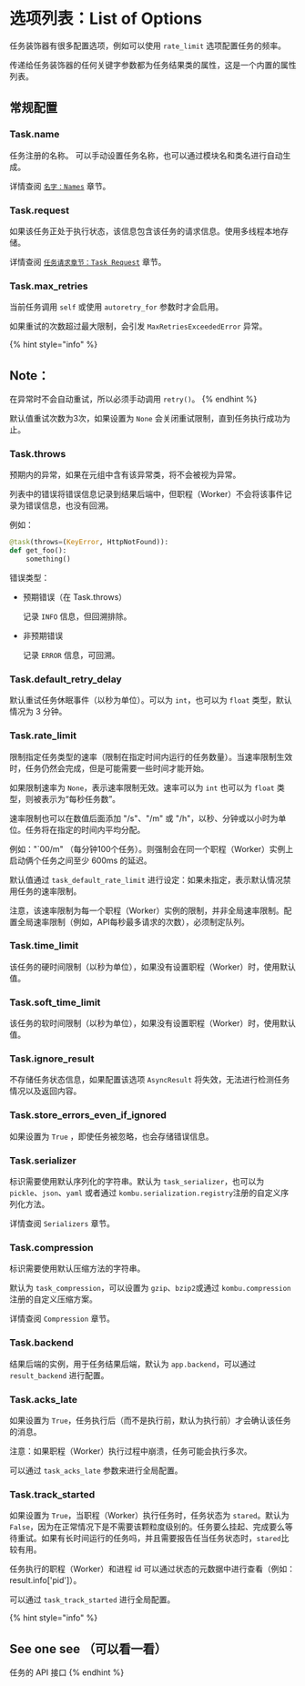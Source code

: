 # 选项列表：List of Options

任务装饰器有很多配置选项，例如可以使用 `rate_limit` 选项配置任务的频率。

传递给任务装饰器的任何关键字参数都为任务结果类的属性，这是一个内置的属性列表。

## 常规配置

### Task.name

任务注册的名称。 可以手动设置任务名称，也可以通过模块名和类名进行自动生成。

 详情查阅 [`名字：Names`](ming-zi-names.md) 章节。

### Task.request

如果该任务正处于执行状态，该信息包含该任务的请求信息。使用多线程本地存储。

详情查阅 [`任务请求章节：Task Request`](ren-wu-qing-qiu-task-request.md) 章节。

### Task.max\_retries

当前任务调用 `self` 或使用 `autoretry_for` 参数时才会启用。

如果重试的次数超过最大限制，会引发 `MaxRetriesExceededError` 异常。

{% hint style="info" %}
## Note：

在异常时不会自动重试，所以必须手动调用 `retry()`。
{% endhint %}

默认值重试次数为3次，如果设置为 `None` 会关闭重试限制，直到任务执行成功为止。

### Task.throws

预期内的异常，如果在元组中含有该异常类，将不会被视为异常。

列表中的错误将错误信息记录到结果后端中，但职程（Worker）不会将该事件记录为错误信息，也没有回溯。

例如：

```python
@task(throws=(KeyError, HttpNotFound)):
def get_foo():
    something()
```

错误类型：

* 预期错误（在 Task.throws）

    记录 `INFO` 信息，但回溯排除。

* 非预期错误

    记录 `ERROR` 信息，可回溯。

### Task.default\_retry\_delay

默认重试任务休眠事件（以秒为单位）。可以为 `int`，也可以为 `float` 类型，默认情况为 3 分钟。

### Task.rate\_limit

限制指定任务类型的速率（限制在指定时间内运行的任务数量）。当速率限制生效时，任务仍然会完成，但是可能需要一些时间才能开始。

如果限制速率为 `None`，表示速率限制无效。速率可以为 `int` 也可以为 `float` 类型，则被表示为“每秒任务数”。

速率限制也可以在数值后面添加 "/s"、"/m" 或 "/h"，以秒、分钟或以小时为单位。任务将在指定的时间内平均分配。

例如："\`00/m" （每分钟100个任务）。则强制会在同一个职程（Worker）实例上启动俩个任务之间至少 600ms 的延迟。

默认值通过 `task_default_rate_limit` 进行设定：如果未指定，表示默认情况禁用任务的速率限制。

注意，该速率限制为每一个职程（Worker）实例的限制，并非全局速率限制。配置全局速率限制（例如，API每秒最多请求的次数），必须制定队列。

### Task.time\_limit

该任务的硬时间限制（以秒为单位），如果没有设置职程（Worker）时，使用默认值。

### Task.soft\_time\_limit

该任务的软时间限制（以秒为单位），如果没有设置职程（Worker）时，使用默认值。

### Task.ignore\_result

不存储任务状态信息，如果配置该选项 `AsyncResult` 将失效，无法进行检测任务情况以及返回内容。

### Task.store\_errors\_even\_if\_ignored

如果设置为 `True` ，即使任务被忽略，也会存储错误信息。

### Task.serializer

标识需要使用默认序列化的字符串。默认为 `task_serializer`，也可以为 `pickle`、`json`、`yaml` 或者通过 `kombu.serialization.registry`注册的自定义序列化方法。

详情查阅 `Serializers` 章节。

### Task.compression

标识需要使用默认压缩方法的字符串。

默认为 `task_compression`，可以设置为 `gzip`、`bzip2`或通过 `kombu.compression` 注册的自定义压缩方案。

详情查阅 `Compression` 章节。

### Task.backend

结果后端的实例，用于任务结果后端，默认为 `app.backend`，可以通过 `result_backend` 进行配置。

### Task.acks\_late

如果设置为 `True`，任务执行后（而不是执行前，默认为执行前）才会确认该任务的消息。

注意：如果职程（Worker）执行过程中崩溃，任务可能会执行多次。

可以通过 `task_acks_late` 参数来进行全局配置。

### Task.track\_started

如果设置为 `True`，当职程（Worker）执行任务时，任务状态为 `stared`。默认为 `False`，因为在正常情况下是不需要该颗粒度级别的。任务要么挂起、完成要么等待重试。如果有长时间运行的任务吗，并且需要报告任当任务状态时，`stared`比较有用。

任务执行的职程（Worker）和进程 id 可以通过状态的元数据中进行查看（例如：result.info\['pid'\]）。

可以通过 `task_track_started` 进行全局配置。

{% hint style="info" %}
## See one see （可以看一看）

任务的 API 接口
{% endhint %}



